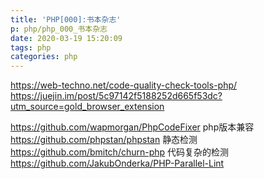 ```yaml
---
title: 'PHP[000]:书本杂志'
p: php/php_000_书本杂志
date: 2020-03-19 15:20:09
tags: php
categories: php 
---
```



https://web-techno.net/code-quality-check-tools-php/
https://juejin.im/post/5c97142f5188252d665f53dc?utm_source=gold_browser_extension


https://github.com/wapmorgan/PhpCodeFixer
php版本兼容
https://github.com/phpstan/phpstan
静态检测
https://github.com/bmitch/churn-php
代码复杂的检测
https://github.com/JakubOnderka/PHP-Parallel-Lint
